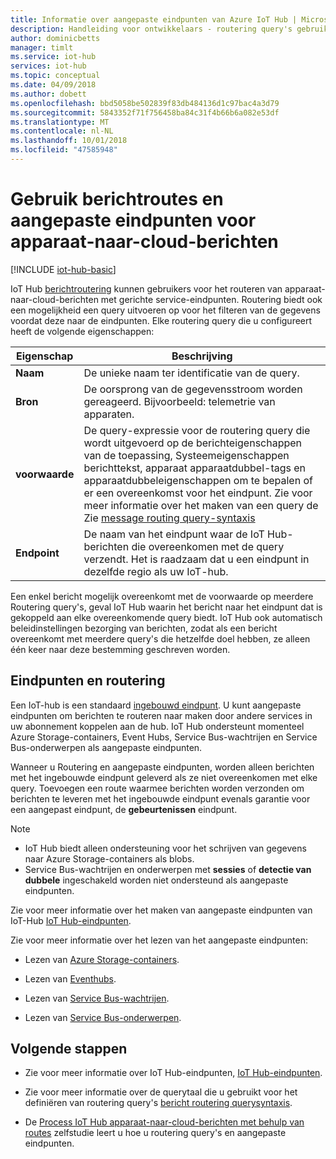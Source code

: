 ```yaml
---
title: Informatie over aangepaste eindpunten van Azure IoT Hub | Microsoft Docs
description: Handleiding voor ontwikkelaars - routering query's gebruiken voor het routeren van apparaat-naar-cloud-berichten met aangepaste eindpunten.
author: dominicbetts
manager: timlt
ms.service: iot-hub
services: iot-hub
ms.topic: conceptual
ms.date: 04/09/2018
ms.author: dobett
ms.openlocfilehash: bbd5058be502839f83db484136d1c97bac4a3d79
ms.sourcegitcommit: 5843352f71f756458ba84c31f4b66b6a082e53df
ms.translationtype: MT
ms.contentlocale: nl-NL
ms.lasthandoff: 10/01/2018
ms.locfileid: "47585948"
---
```

# <a name="use-message-routes-and-custom-endpoints-for-device-to-cloud-messages"></a>Gebruik berichtroutes en aangepaste eindpunten voor apparaat-naar-cloud-berichten

[!INCLUDE [iot-hub-basic](../../includes/iot-hub-basic-partial.md)]

IoT Hub [berichtroutering](iot-hub-devguide-routing-query-syntax.md) kunnen gebruikers voor het routeren van apparaat-naar-cloud-berichten met gerichte service-eindpunten. Routering biedt ook een mogelijkheid een query uitvoeren op voor het filteren van de gegevens voordat deze naar de eindpunten. Elke routering query die u configureert heeft de volgende eigenschappen:

| Eigenschap      | Beschrijving |
| ------------- | ----------- |
| **Naam**      | De unieke naam ter identificatie van de query. |
| **Bron**    | De oorsprong van de gegevensstroom worden gereageerd. Bijvoorbeeld: telemetrie van apparaten. |
| **voorwaarde** | De query-expressie voor de routering query die wordt uitgevoerd op de berichteigenschappen van de toepassing, Systeemeigenschappen berichttekst, apparaat apparaatdubbel-tags en apparaatdubbeleigenschappen om te bepalen of er een overeenkomst voor het eindpunt. Zie voor meer informatie over het maken van een query de Zie [message routing query-syntaxis](iot-hub-devguide-routing-query-syntax.md) |
| **Endpoint**  | De naam van het eindpunt waar de IoT Hub-berichten die overeenkomen met de query verzendt. Het is raadzaam dat u een eindpunt in dezelfde regio als uw IoT-hub. |

Een enkel bericht mogelijk overeenkomt met de voorwaarde op meerdere Routering query's, geval IoT Hub waarin het bericht naar het eindpunt dat is gekoppeld aan elke overeenkomende query biedt. IoT Hub ook automatisch beleidinstellingen bezorging van berichten, zodat als een bericht overeenkomt met meerdere query's die hetzelfde doel hebben, ze alleen één keer naar deze bestemming geschreven worden.

## <a name="endpoints-and-routing"></a>Eindpunten en routering

Een IoT-hub is een standaard [ingebouwd eindpunt](iot-hub-devguide-messages-read-builtin.md). U kunt aangepaste eindpunten om berichten te routeren naar maken door andere services in uw abonnement koppelen aan de hub. IoT Hub ondersteunt momenteel Azure Storage-containers, Event Hubs, Service Bus-wachtrijen en Service Bus-onderwerpen als aangepaste eindpunten.

Wanneer u Routering en aangepaste eindpunten, worden alleen berichten met het ingebouwde eindpunt geleverd als ze niet overeenkomen met elke query. Toevoegen een route waarmee berichten worden verzonden om berichten te leveren met het ingebouwde eindpunt evenals garantie voor een aangepast eindpunt, de **gebeurtenissen** eindpunt.

> [!NOTE]
> * IoT Hub biedt alleen ondersteuning voor het schrijven van gegevens naar Azure Storage-containers als blobs.
> * Service Bus-wachtrijen en onderwerpen met **sessies** of **detectie van dubbele** ingeschakeld worden niet ondersteund als aangepaste eindpunten.

Zie voor meer informatie over het maken van aangepaste eindpunten van IoT-Hub [IoT Hub-eindpunten](iot-hub-devguide-endpoints.md).

Zie voor meer informatie over het lezen van het aangepaste eindpunten:

* Lezen van [Azure Storage-containers](../storage/blobs/storage-blobs-introduction.md).

* Lezen van [Eventhubs](../event-hubs/event-hubs-csharp-ephcs-getstarted.md).

* Lezen van [Service Bus-wachtrijen](../service-bus-messaging/service-bus-dotnet-get-started-with-queues.md).

* Lezen van [Service Bus-onderwerpen](../service-bus-messaging/service-bus-dotnet-how-to-use-topics-subscriptions.md).

## <a name="next-steps"></a>Volgende stappen

* Zie voor meer informatie over IoT Hub-eindpunten, [IoT Hub-eindpunten](iot-hub-devguide-endpoints.md).

* Zie voor meer informatie over de querytaal die u gebruikt voor het definiëren van routering query's [bericht routering querysyntaxis](iot-hub-devguide-routing-query-syntax.md).

* De [Process IoT Hub apparaat-naar-cloud-berichten met behulp van routes](tutorial-routing.md) zelfstudie leert u hoe u routering query's en aangepaste eindpunten.